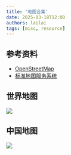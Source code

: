 ```yaml
---
title: '地图合集'
date: 2025-03-18T12:00
authors: lailai
tags: [misc, resource]
---
```


<!-- truncate -->

## 参考资料

- [OpenStreetMap](https://www.openstreetmap.org)
- [标准地图服务系统](http://bzdt.ch.mnr.gov.cn/index.html)

## 世界地图

![](./assets/世界地图.jpg)

## 中国地图

![](./assets/中国地图.jpg)
